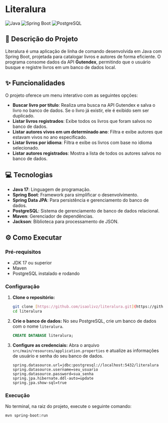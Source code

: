# Literalura

![Java](https://img.shields.io/badge/Java-17-blue?logo=java)
![Spring Boot](https://img.shields.io/badge/Spring_Boot-3.2.3-green?logo=spring)
![PostgreSQL](https://img.shields.io/badge/PostgreSQL-42.2.27-blue?logo=postgresql)

## 📖 Descrição do Projeto

Literalura é uma aplicação de linha de comando desenvolvida em Java com Spring Boot, projetada para catalogar livros e autores de forma eficiente. O programa consome dados da API **Gutendex**, permitindo que o usuário busque e registre livros em um banco de dados local.

## ✨ Funcionalidades

O projeto oferece um menu interativo com as seguintes opções:

* **Buscar livro por título**: Realiza uma busca na API Gutendex e salva o livro no banco de dados. Se o livro já existir, ele é exibido sem ser duplicado.
* **Listar livros registrados**: Exibe todos os livros que foram salvos no banco de dados.
* **Listar autores vivos em um determinado ano**: Filtra e exibe autores que estavam vivos no ano especificado.
* **Listar livros por idioma**: Filtra e exibe os livros com base no idioma selecionado.
* **Listar autores registrados**: Mostra a lista de todos os autores salvos no banco de dados.

## 💻 Tecnologias

* **Java 17**: Linguagem de programação.
* **Spring Boot**: Framework para simplificar o desenvolvimento.
* **Spring Data JPA**: Para persistência e gerenciamento do banco de dados.
* **PostgreSQL**: Sistema de gerenciamento de banco de dados relacional.
* **Maven**: Gerenciador de dependências.
* **Jackson**: Biblioteca para processamento de JSON.

## ⚙️ Como Executar

### Pré-requisitos

* JDK 17 ou superior
* Maven
* PostgreSQL instalado e rodando

### Configuração

1.  **Clone o repositório:**
    ```bash
    git clone [https://github.com/isaolivz/literalura.git](https://github.com/isaolivz/literalura.git)
    cd literalura
    ```
2.  **Crie o banco de dados:**
    No seu PostgreSQL, crie um banco de dados com o nome `literalura`.
    ```sql
    CREATE DATABASE literalura;
    ```
3.  **Configure as credenciais:**
    Abra o arquivo `src/main/resources/application.properties` e atualize as informações de usuário e senha do seu banco de dados.

    ```properties
    spring.datasource.url=jdbc:postgresql://localhost:5432/literalura
    spring.datasource.username=seu_usuario
    spring.datasource.password=sua_senha
    spring.jpa.hibernate.ddl-auto=update
    spring.jpa.show-sql=true
    ```

### Execução

No terminal, na raiz do projeto, execute o seguinte comando:

```bash
mvn spring-boot:run
